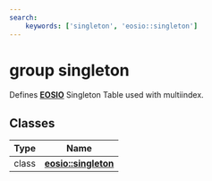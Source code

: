 ```yaml
---
search:
    keywords: ['singleton', 'eosio::singleton']
---
```


# group singleton

Defines **[EOSIO](struct_e_o_s_i_o.md)** Singleton Table used with multiindex. 
## Classes

|Type|Name|
|-----|-----|
|class|[**eosio::singleton**](classeosio_1_1singleton.md)|


